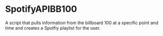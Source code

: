 # SpotifyAPIBB100
A script that pulls information from the billboard 100 at a specific point and time and creates a Spotfiy playlist for the user.
